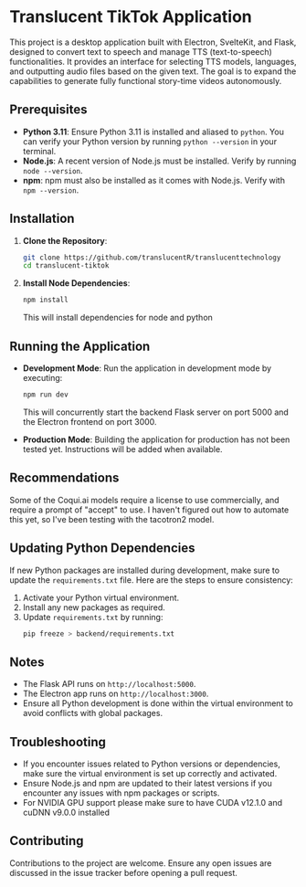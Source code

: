 # Translucent TikTok Application

This project is a desktop application built with Electron, SvelteKit, and Flask, designed to convert text to speech and manage TTS (text-to-speech) functionalities. It provides an interface for selecting TTS models, languages, and outputting audio files based on the given text. The goal is to expand the capabilities to generate fully functional story-time videos autonomously.

## Prerequisites

- **Python 3.11**: Ensure Python 3.11 is installed and aliased to `python`. You can verify your Python version by running `python --version` in your terminal.
- **Node.js**: A recent version of Node.js must be installed. Verify by running `node --version`.
- **npm**: npm must also be installed as it comes with Node.js. Verify with `npm --version`.

## Installation

1. **Clone the Repository**:

   ```bash
   git clone https://github.com/translucentR/translucenttechnology
   cd translucent-tiktok
   ```

2. **Install Node Dependencies**:
   ```bash
   npm install
   ```
   This will install dependencies for node and python

## Running the Application

- **Development Mode**:
  Run the application in development mode by executing:

  ```bash
  npm run dev
  ```

  This will concurrently start the backend Flask server on port 5000 and the Electron frontend on port 3000.

- **Production Mode**:
  Building the application for production has not been tested yet. Instructions will be added when available.

## Recommendations

Some of the Coqui.ai models require a license to use commercially, and require a prompt of "accept" to use. I haven't figured out how to automate this yet, so I've been testing with the tacotron2 model.

## Updating Python Dependencies

If new Python packages are installed during development, make sure to update the `requirements.txt` file. Here are the steps to ensure consistency:

1. Activate your Python virtual environment.
2. Install any new packages as required.
3. Update `requirements.txt` by running:
   ```bash
   pip freeze > backend/requirements.txt
   ```

## Notes

- The Flask API runs on `http://localhost:5000`.
- The Electron app runs on `http://localhost:3000`.
- Ensure all Python development is done within the virtual environment to avoid conflicts with global packages.

## Troubleshooting

- If you encounter issues related to Python versions or dependencies, make sure the virtual environment is set up correctly and activated.
- Ensure Node.js and npm are updated to their latest versions if you encounter any issues with npm packages or scripts.
- For NVIDIA GPU support please make sure to have CUDA v12.1.0 and cuDNN v9.0.0 installed

## Contributing

Contributions to the project are welcome. Ensure any open issues are discussed in the issue tracker before opening a pull request.
